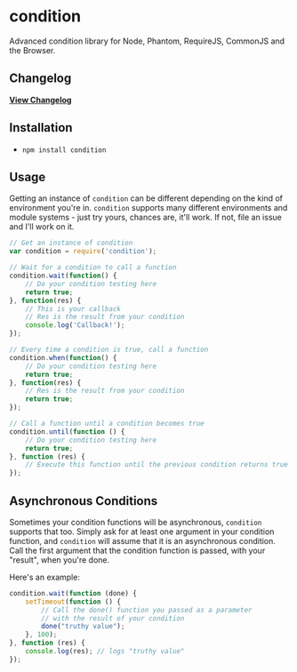 condition
============

Advanced condition library for Node, Phantom, RequireJS, CommonJS and the Browser. 

## Changelog

[**View Changelog**](Changelog.md)

## Installation

 - `npm install condition`

## Usage

Getting an instance of `condition` can be different depending on the kind of environment you're in. `condition` supports many different environments and module systems - just try yours, chances are, it'll work. If not, file an issue and I'll work on it.

```js
// Get an instance of condition
var condition = require('condition');

// Wait for a condition to call a function
condition.wait(function() {
    // Do your condition testing here
    return true;
}, function(res) {
    // This is your callback
    // Res is the result from your condition
    console.log('Callback!');
});

// Every time a condition is true, call a function
condition.when(function() {
    // Do your condition testing here
    return true;
}, function(res) {
    // Res is the result from your condition
    return true;
});

// Call a function until a condition becomes true
condition.until(function () {
    // Do your condition testing here
    return true;
}, function (res) {
    // Execute this function until the previous condition returns true
});
```

## Asynchronous Conditions

Sometimes your condition functions will be asynchronous, `condition` supports that too. Simply ask for at least one argument in your condition function, and `condition` will assume that it is an asynchronous condition. Call the first argument that the condition function is passed, with your "result", when you're done.

Here's an example:

```js
condition.wait(function (done) {
    setTimeout(function () {
        // Call the done() function you passed as a parameter
        // with the result of your condition
        done("truthy value");
    }, 100);
}, function (res) {
    console.log(res); // logs "truthy value"
});
```